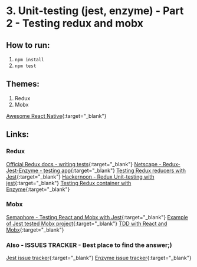 # 3. Unit-testing (jest, enzyme) - Part 2 - Testing redux and mobx

## How to run:

1. `npm install`
2. `npm test`

## Themes:

1. Redux
1. Mobx

[Awesome React Native](https://github.com/jondot/awesome-react-native){:target="_blank"}
## Links:
### Redux
[Official Redux docs - writing tests](https://redux.js.org/recipes/writing-tests){:target="_blank"}
[Netscape - Redux-Jest-Enzyme - testing app](https://medium.com/netscape/testing-a-react-redux-app-using-jest-and-enzyme-b349324803a9){:target="_blank"}
[Testing Redux reducers with Jest](https://medium.com/@netxm/testing-redux-reducers-with-jest-6653abbfe3e1){:target="_blank"}
[Hackernoon - Redux Unit-testing with jest](https://hackernoon.com/redux-unit-testing-with-jest-f3a18f387f75){:target="_blank"}
[Testing Redux container with Enzyme](https://medium.com/@visualskyrim/test-your-redux-container-with-enzyme-a0e10c0574ec){:target="_blank"}
### Mobx
[Semaphore - Testing React and Mobx with Jest](https://semaphoreci.com/community/tutorials/how-to-test-react-and-mobx-with-jest?utm_content=buffer15b42&utm_medium=social&utm_source=twitter.com&utm_campaign=buffer){:target="_blank"}
[Example of Jest tested Mobx project](https://github.com/huashiyiqike/mobx-jest-test/tree/master/6-mobx-react){:target="_blank"}
[TDD with React and Mobx](http://engineering.pivotal.io/post/tdd-mobx/){:target="_blank"}
### Also - ISSUES TRACKER - Best place to find the answer;)
[Jest issue tracker](https://github.com/facebook/jest/issues?utf8=%E2%9C%93&q=){:target="_blank"}
[Enzyme issue tracker](https://github.com/airbnb/enzyme/issues?utf8=%E2%9C%93&q=){:target="_blank"}
